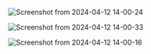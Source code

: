 ![Screenshot from 2024-04-12 14-00-24](https://github.com/EeviLuukkonen/devops-with-docker/assets/75749790/fa67ae9f-868f-4fa5-82ce-5b97f673d4fb)

![Screenshot from 2024-04-12 14-00-33](https://github.com/EeviLuukkonen/devops-with-docker/assets/75749790/5a1f8cb1-5c79-4ec5-9676-46a70056e9c1)

![Screenshot from 2024-04-12 14-00-16](https://github.com/EeviLuukkonen/devops-with-docker/assets/75749790/78ff69f2-4b05-46de-b0e6-77dd88cf9874)
